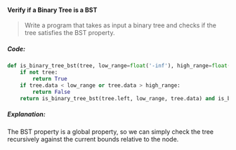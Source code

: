 #### Verify if a Binary Tree is a BST

> Write a program that takes as input a binary tree and checks if the tree satisfies the BST property.

##### Code:

```py
def is_binary_tree_bst(tree, low_range=float('-inf'), high_range=float('inf')):
    if not tree:
        return True
    if tree.data < low_range or tree.data > high_range:
        return False
    return is_binary_tree_bst(tree.left, low_range, tree.data) and is_binary_tree_bst(tree.right, tree.data, high_range)
```

##### Explanation:

The BST property is a global property, so we can simply check the tree recursively against the current bounds relative to the node. 



